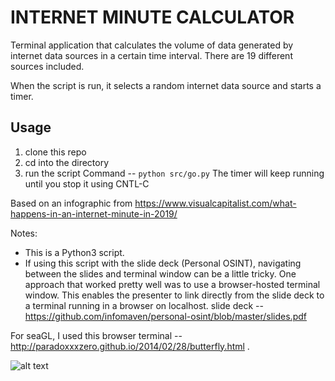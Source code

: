 # INTERNET MINUTE CALCULATOR

Terminal application that calculates the volume of data generated by internet data sources in a certain time interval. There are 19 different sources included. 

When the script is run, it selects a random internet data source and starts a timer. 


## Usage
1. clone this repo
2. cd into the directory 
3. run the script 
Command -- 
`python src/go.py`
The timer will keep running until you stop it using CNTL-C


Based on an infographic from https://www.visualcapitalist.com/what-happens-in-an-internet-minute-in-2019/

Notes: 
-  This is a Python3 script.  
- If using this script with the slide deck (Personal OSINT), navigating between the slides and terminal window can be a little tricky. One approach that worked pretty well was to use a browser-hosted terminal window.  This enables the presenter to link directly from the slide deck to a terminal running in a browser on localhost. 
slide deck -- https://github.com/infomaven/personal-osint/blob/master/slides.pdf

For seaGL, I used this browser terminal -- 
http://paradoxxxzero.github.io/2014/02/28/butterfly.html . 

![alt text](https://2oqz471sa19h3vbwa53m33yj-wpengine.netdna-ssl.com/wp-content/uploads/2019/03/internet-minute-820.jpg)

 


